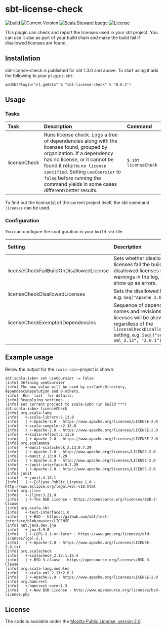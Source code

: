 # sbt-license-check

[![build](https://github.com/Philippus/sbt-license-check/workflows/build/badge.svg)](https://github.com/Philippus/sbt-license-check/actions/workflows/scala.yml?query=workflow%3Abuild+branch%3Amain)
![Current Version](https://img.shields.io/badge/version-0.0.3-brightgreen.svg?style=flat "0.0.3")
[![Scala Steward badge](https://img.shields.io/badge/Scala_Steward-helping-blue.svg?style=flat&logo=data:image/png;base64,iVBORw0KGgoAAAANSUhEUgAAAA4AAAAQCAMAAAARSr4IAAAAVFBMVEUAAACHjojlOy5NWlrKzcYRKjGFjIbp293YycuLa3pYY2LSqql4f3pCUFTgSjNodYRmcXUsPD/NTTbjRS+2jomhgnzNc223cGvZS0HaSD0XLjbaSjElhIr+AAAAAXRSTlMAQObYZgAAAHlJREFUCNdNyosOwyAIhWHAQS1Vt7a77/3fcxxdmv0xwmckutAR1nkm4ggbyEcg/wWmlGLDAA3oL50xi6fk5ffZ3E2E3QfZDCcCN2YtbEWZt+Drc6u6rlqv7Uk0LdKqqr5rk2UCRXOk0vmQKGfc94nOJyQjouF9H/wCc9gECEYfONoAAAAASUVORK5CYII=)](https://scala-steward.org)
[![License](https://img.shields.io/badge/License-MPL%202.0-blue.svg?style=flat "MPL 2.0")](LICENSE)

This plugin can check and report the licenses used in your sbt project. You can use it also as part of your build chain
and make the build fail if disallowed licenses are found.

## Installation

sbt-license-check is published for sbt 1.3.0 and above. To start using it add the following to your `plugins.sbt`:

```
addSbtPlugin("nl.gn0s1s" % "sbt-license-check" % "0.0.3")
```

## Usage
### Tasks
| Task         | Description                                                                                                                                                                                                                                                                                                 | Command                  |
|:-------------|:------------------------------------------------------------------------------------------------------------------------------------------------------------------------------------------------------------------------------------------------------------------------------------------------------------|:-------------------------|
| licenseCheck | Runs license check. Logs a tree of dependencies along with the licenses found, grouped by organization. If a dependency has no license, or it cannot be found it returns `no license specified`. Setting `useCoursier` to `false` before running the command yields in some cases different/better results. | ```$ sbt licenseCheck``` |

To find out the license(s) of the current project itself, the sbt command `licenses` can be used.

### Configuration
You can configure the configuration in your `build.sbt` file.

| Setting                                  | Description                                                                                                                                                                   | Default Value |
|:-----------------------------------------|:------------------------------------------------------------------------------------------------------------------------------------------------------------------------------|:--------------|
| licenseCheckFailBuildOnDisallowedLicense | Sets whether disallowed licenses fail the build, if `false` disallowed licenses show up as warnings in the log, if `true` they show up as errors.                             | false         |
| licenseCheckDisallowedLicenses           | Sets the disallowed licenses, e.g. `Seq("Apache 2.0")`.                                                                                                                       | Nil           |
| licenseCheckExemptedDependencies         | Sequence of dependency names and revisions whose licenses will be allowed regardless of the `licenseCheckDisallowedLicenses` setting, e.g. `Seq(("scala-xml_2.13", "2.0.1"))` | Nil           |

## Example usage

Below the output for the `scala-isbn`-project is shown:
```
sbt:scala-isbn> set useCoursier := false
[info] Defining useCoursier
[info] The new value will be used by csrCacheDirectory, dependencyResolution and 9 others.
[info]  Run `last` for details.
[info] Reapplying settings...
[info] set current project to scala-isbn (in build ***)
sbt:scala-isbn> licenseCheck
[info] org.scala-lang
[info]   +-scala-library:2.13.8
[info]   | +-Apache-2.0 - https://www.apache.org/licenses/LICENSE-2.0
[info]   +-scala-compiler:2.13.8
[info]   | +-Apache-2.0 - https://www.apache.org/licenses/LICENSE-2.0
[info]   +-scala-reflect:2.13.8
[info]   | +-Apache-2.0 - https://www.apache.org/licenses/LICENSE-2.0
[info] org.scalameta
[info]   +-munit-scalacheck_2.13:0.7.29
[info]   | +-Apache-2.0 - http://www.apache.org/licenses/LICENSE-2.0
[info]   +-munit_2.13:0.7.29
[info]   | +-Apache-2.0 - http://www.apache.org/licenses/LICENSE-2.0
[info]   +-junit-interface:0.7.29
[info]   | +-Apache-2.0 - http://www.apache.org/licenses/LICENSE-2.0
[info] junit
[info]   +-junit:4.13.1
[info]   | +-Eclipse Public License 1.0 - http://www.eclipse.org/legal/epl-v10.html
[info] org.jline
[info]   +-jline:3.21.0
[info]   | +-The BSD License - https://opensource.org/licenses/BSD-3-Clause
[info] org.scala-sbt
[info]   +-test-interface:1.0
[info]   | +-BSD - https://github.com/sbt/test-interface/blob/master/LICENSE
[info] net.java.dev.jna
[info]   +-jna:5.9.0
[info]   | +-LGPL-2.1-or-later - https://www.gnu.org/licenses/old-licenses/lgpl-2.1
[info]   | +-Apache-2.0 - https://www.apache.org/licenses/LICENSE-2.0.txt
[info] org.scalacheck
[info]   +-scalacheck_2.13:1.15.4
[info]   | +-BSD 3-clause - https://opensource.org/licenses/BSD-3-Clause
[info] org.scala-lang.modules
[info]   +-scala-xml_2.13:2.0.1
[info]   | +-Apache-2.0 - https://www.apache.org/licenses/LICENSE-2.0
[info] org.hamcrest
[info]   +-hamcrest-core:1.3
[info]   | +-New BSD License - http://www.opensource.org/licenses/bsd-license.php
```

## License
The code is available under the [Mozilla Public License, version 2.0](LICENSE).

